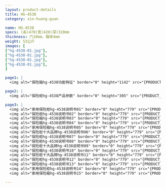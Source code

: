 ```yaml
---
layout: product-details
title: HG-4538
category: xin-huang-guan

name: HG-4538
specs: (高)470(宽)420(深)320mm
thickness: 门10mm，箱体4mm
weight: 53公斤
images: [
["hg-4538-01.jpg"],
["hg-4538-01.jpg"],
["hg-4538-01.jpg"],
["hg-4538-01.jpg"],
]

page1: |
  <img alt="保险箱hg-4538功能特征" border="0" height="1142" src="{PRODUCT_IMAGES}hg-gn.jpg" width="538" />

page2: |
  <img alt="保险柜hg-4538产品参数" border="0" height="305" src="{PRODUCT_IMAGES}hg-cpcs.jpg" width="538" />

page3: |
  <img alt="家用保险柜hg-4538说明书01" border="0" height="779" src="{PRODUCT_IMAGES}hg-sm01.jpg" width="528" /><br />
  <img alt="保险柜hg-4538说明书02" border="0" height="779" src="{PRODUCT_IMAGES}hg-sm02.jpg" width="528" /><br />
  <img alt="保险箱hg-4538说明书03" border="0" height="779" src="{PRODUCT_IMAGES}hg-sm03.jpg" width="528" /><br />
  <img alt="保险箱hg-4538说明书04" border="0" height="779" src="{PRODUCT_IMAGES}hg-sm04.jpg" width="528" /><br />
  <img alt="家用保险箱hg-4538说明书05" border="0" height="779" src="{PRODUCT_IMAGES}hg-sm05.jpg" width="528" /><br />
  <img alt="保险柜十大品牌hg-4538说明书06" border="0" height="779" src="{PRODUCT_IMAGES}hg-sm06.jpg" width="528" /><br />
  <img alt="保险柜hg-4538说明书07" border="0" height="779" src="{PRODUCT_IMAGES}hg-sm07.jpg" width="528" /><br />
  <img alt="保险柜hg-4538说明书08" border="0" height="779" src="{PRODUCT_IMAGES}hg-sm08.jpg" width="528" /><br />
  <img alt="保险柜十大品牌hg-4538说明书09" border="0" height="779" src="{PRODUCT_IMAGES}hg-sm09.jpg" width="528" /><br />
  <img alt="保险箱hg-4538说明书10" border="0" height="779" src="{PRODUCT_IMAGES}hg-sm10.jpg" width="528" /><br />
  <img alt="保险柜十大品牌hg-4538说明书11" border="0" height="779" src="{PRODUCT_IMAGES}hg-sm11.jpg" width="528" /><br />
  <img alt="保险柜hg-4538说明书12" border="0" height="779" src="{PRODUCT_IMAGES}hg-sm12.jpg" width="528" /><br />
  <img alt="保险柜hg-4538说明书13" border="0" height="779" src="{PRODUCT_IMAGES}hg-sm13.jpg" width="528" /><br />
  <img alt="家用保险柜hg-4538说明书14" border="0" height="779" src="{PRODUCT_IMAGES}hg-sm14.jpg" width="528" /><br />
  <img alt="家用保险箱hg-4538说明书15" border="0" height="779" src="{PRODUCT_IMAGES}hg-sm15.jpg" width="528" />

---
```

